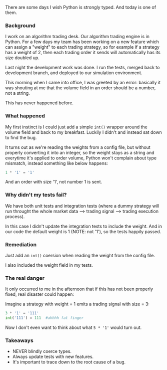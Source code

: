 <!-- 
.. title: 1 * '1' = '1'
.. slug: 1-1-1
.. date: 2014-12-04 21:36:49 UTC+08:00
.. tags: Code
.. link: 
.. description: 
.. type: text
-->

There are some days I wish Python is strongly typed. And today is one of them. 

### Background
I work on an algorithm trading desk. Our algorithm trading engine is in Python. For a few days my team has been working on a new feature which can assign a "weight" to each trading strategy, so for example if a strategy has a weight of 2, then each trading order it sends will automatically has its size doubled up. 

Last night the development work was done. I run the tests, merged back to development branch, and deployed to our simulation environment. 

This morning when I came into office, I was greeted by an error: basically it was shouting at me that the volume field in an order should be a number, not a string. 

This has never happened before. 

### What happened

My first instinct is I could just add a simple `int()` wrapper around the volume field and back to my breakfast. Luckily I didn't and instead sat down to find the bug. 

It turns out as we're reading the weights from a config file, but without properly converting it into an integer, so the weight stays as a string and everytime it's applied to order volume, Python won't complain about type mismatch, instead something like below happens:

```python
1 * '1' = '1'
```

And an order with size '1', not number 1 is sent. 

### Why didn't my tests fail? 

We have both unit tests and integration tests (where a dummy strategy will run throught the whole market data --> trading signal --> trading execution process). 

In this case I didn't update the integration tests to include the weight. And in our code the default weight is 1 (NOTE: not '1'), so the tests happily passed. 

### Remediation

Just add an `int()` coersion when reading the weight from the config file. 

I also included the weight field in my tests. 

### The real danger

It only occurred to me in the afternoon that if this has not been properly fixed, real disaster could happen: 

Imagine a strategy with weight = 1 emits a trading signal with size = 3: 

```python
3 * '1' = '111'
int('111') = 111  #ahhhh fat finger
```

Now I don't even want to think about what `5 * '1'` would turn out. 

### Takeaways

- NEVER blindly coerce types.
- Always update tests with new features. 
- It's important to trace down to the root cause of a bug. 
